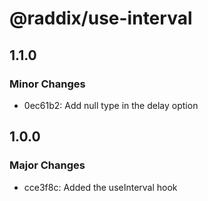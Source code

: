 # @raddix/use-interval

## 1.1.0

### Minor Changes

- 0ec61b2: Add null type in the delay option

## 1.0.0

### Major Changes

- cce3f8c: Added the useInterval hook
